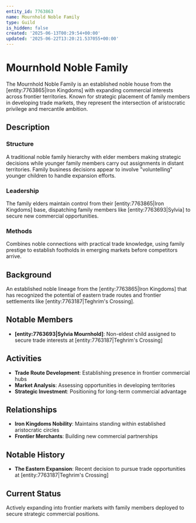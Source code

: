 ```yaml
---
entity_id: 7763863
name: Mournhold Noble Family
type: Guild
is_hidden: false
created: '2025-06-13T00:29:54+00:00'
updated: '2025-06-22T13:20:21.537055+00:00'
---
```

# Mournhold Noble Family

The Mournhold Noble Family is an established noble house from the [entity:7763865|Iron Kingdoms] with expanding commercial interests across frontier territories. Known for strategic placement of family members in developing trade markets, they represent the intersection of aristocratic privilege and mercantile ambition.

## Description

### Structure

A traditional noble family hierarchy with elder members making strategic decisions while younger family members carry out assignments in distant territories. Family business decisions appear to involve "voluntelling" younger children to handle expansion efforts.

### Leadership

The family elders maintain control from their [entity:7763865|Iron Kingdoms] base, dispatching family members like [entity:7763693|Sylvia] to secure new commercial opportunities.

### Methods

Combines noble connections with practical trade knowledge, using family prestige to establish footholds in emerging markets before competitors arrive.

## Background

An established noble lineage from the [entity:7763865|Iron Kingdoms] that has recognized the potential of eastern trade routes and frontier settlements like [entity:7763187|Teghrim's Crossing].

## Notable Members

- **[entity:7763693|Sylvia Mournhold]**: Non-eldest child assigned to secure trade interests at [entity:7763187|Teghrim's Crossing]

## Activities

- **Trade Route Development**: Establishing presence in frontier commercial hubs
- **Market Analysis**: Assessing opportunities in developing territories
- **Strategic Investment**: Positioning for long-term commercial advantage

## Relationships

- **Iron Kingdoms Nobility**: Maintains standing within established aristocratic circles
- **Frontier Merchants**: Building new commercial partnerships

## Notable History

- **The Eastern Expansion**: Recent decision to pursue trade opportunities at [entity:7763187|Teghrim's Crossing]

## Current Status

Actively expanding into frontier markets with family members deployed to secure strategic commercial positions.